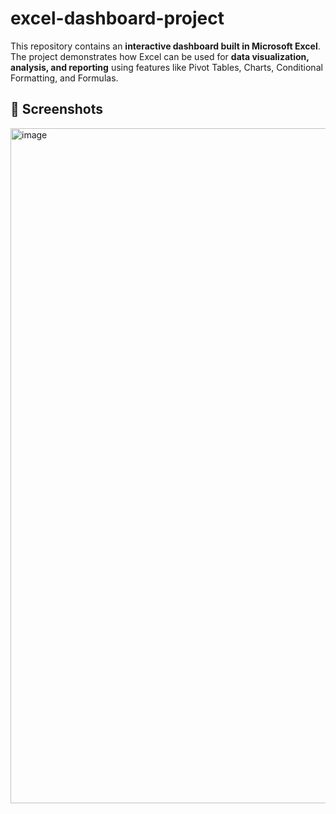 # excel-dashboard-project
This repository contains an **interactive dashboard built in Microsoft Excel**.  
The project demonstrates how Excel can be used for **data visualization, analysis, and reporting** using features like Pivot Tables, Charts, Conditional Formatting, and Formulas.

## 📸 Screenshots
<img width="1920" height="1080" alt="image" src="https://github.com/user-attachments/assets/fe041bc4-f61a-43da-8c8b-c27193af8355" />
